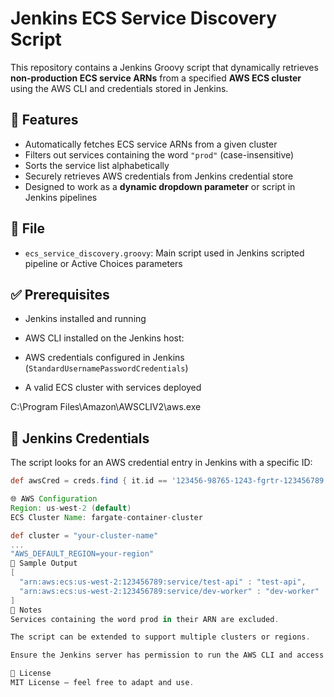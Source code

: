 # Jenkins ECS Service Discovery Script

This repository contains a Jenkins Groovy script that dynamically retrieves **non-production ECS service ARNs** from a specified **AWS ECS cluster** using the AWS CLI and credentials stored in Jenkins.

## 🔧 Features

- Automatically fetches ECS service ARNs from a given cluster
- Filters out services containing the word `"prod"` (case-insensitive)
- Sorts the service list alphabetically
- Securely retrieves AWS credentials from Jenkins credential store
- Designed to work as a **dynamic dropdown parameter** or script in Jenkins pipelines

## 📁 File

- `ecs_service_discovery.groovy`: Main script used in Jenkins scripted pipeline or Active Choices parameters

## ✅ Prerequisites

- Jenkins installed and running
- AWS CLI installed on the Jenkins host:

- AWS credentials configured in Jenkins (`StandardUsernamePasswordCredentials`)
- A valid ECS cluster with services deployed

C:\Program Files\Amazon\AWSCLIV2\aws.exe

## 🔐 Jenkins Credentials

The script looks for an AWS credential entry in Jenkins with a specific ID:
```groovy
def awsCred = creds.find { it.id == '123456-98765-1243-fgrtr-123456789' }

🌐 AWS Configuration
Region: us-west-2 (default)
ECS Cluster Name: fargate-container-cluster

def cluster = "your-cluster-name"
...
"AWS_DEFAULT_REGION=your-region"
🧪 Sample Output
[
  "arn:aws:ecs:us-west-2:123456789:service/test-api" : "test-api",
  "arn:aws:ecs:us-west-2:123456789:service/dev-worker" : "dev-worker"
]
📝 Notes
Services containing the word prod in their ARN are excluded.

The script can be extended to support multiple clusters or regions.

Ensure the Jenkins server has permission to run the AWS CLI and access the ECS cluster.

📜 License
MIT License — feel free to adapt and use.
